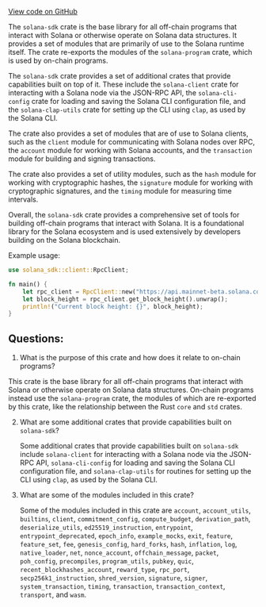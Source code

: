 [View code on GitHub](https://github.com/solana-labs/solana/blob/master/sdk/src/lib.rs)

The `solana-sdk` crate is the base library for all off-chain programs that interact with Solana or otherwise operate on Solana data structures. It provides a set of modules that are primarily of use to the Solana runtime itself. The crate re-exports the modules of the `solana-program` crate, which is used by on-chain programs. 

The `solana-sdk` crate provides a set of additional crates that provide capabilities built on top of it. These include the `solana-client` crate for interacting with a Solana node via the JSON-RPC API, the `solana-cli-config` crate for loading and saving the Solana CLI configuration file, and the `solana-clap-utils` crate for setting up the CLI using `clap`, as used by the Solana CLI. 

The crate also provides a set of modules that are of use to Solana clients, such as the `client` module for communicating with Solana nodes over RPC, the `account` module for working with Solana accounts, and the `transaction` module for building and signing transactions. 

The crate also provides a set of utility modules, such as the `hash` module for working with cryptographic hashes, the `signature` module for working with cryptographic signatures, and the `timing` module for measuring time intervals. 

Overall, the `solana-sdk` crate provides a comprehensive set of tools for building off-chain programs that interact with Solana. It is a foundational library for the Solana ecosystem and is used extensively by developers building on the Solana blockchain. 

Example usage:

```rust
use solana_sdk::client::RpcClient;

fn main() {
    let rpc_client = RpcClient::new("https://api.mainnet-beta.solana.com".to_string());
    let block_height = rpc_client.get_block_height().unwrap();
    println!("Current block height: {}", block_height);
}
```
## Questions: 
 1. What is the purpose of this crate and how does it relate to on-chain programs?
   
   This crate is the base library for all off-chain programs that interact with Solana or otherwise operate on Solana data structures. On-chain programs instead use the `solana-program` crate, the modules of which are re-exported by this crate, like the relationship between the Rust `core` and `std` crates.

2. What are some additional crates that provide capabilities built on `solana-sdk`?
   
   Some additional crates that provide capabilities built on `solana-sdk` include `solana-client` for interacting with a Solana node via the JSON-RPC API, `solana-cli-config` for loading and saving the Solana CLI configuration file, and `solana-clap-utils` for routines for setting up the CLI using `clap`, as used by the Solana CLI.

3. What are some of the modules included in this crate?
   
   Some of the modules included in this crate are `account`, `account_utils`, `builtins`, `client`, `commitment_config`, `compute_budget`, `derivation_path`, `deserialize_utils`, `ed25519_instruction`, `entrypoint`, `entrypoint_deprecated`, `epoch_info`, `example_mocks`, `exit`, `feature`, `feature_set`, `fee`, `genesis_config`, `hard_forks`, `hash`, `inflation`, `log`, `native_loader`, `net`, `nonce_account`, `offchain_message`, `packet`, `poh_config`, `precompiles`, `program_utils`, `pubkey`, `quic`, `recent_blockhashes_account`, `reward_type`, `rpc_port`, `secp256k1_instruction`, `shred_version`, `signature`, `signer`, `system_transaction`, `timing`, `transaction`, `transaction_context`, `transport`, and `wasm`.